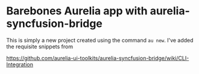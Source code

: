 # Barebones Aurelia app with aurelia-syncfusion-bridge

This is simply a new project created using the command `au new`.  I've added the requisite snippets from

https://github.com/aurelia-ui-toolkits/aurelia-syncfusion-bridge/wiki/CLI-Integration
